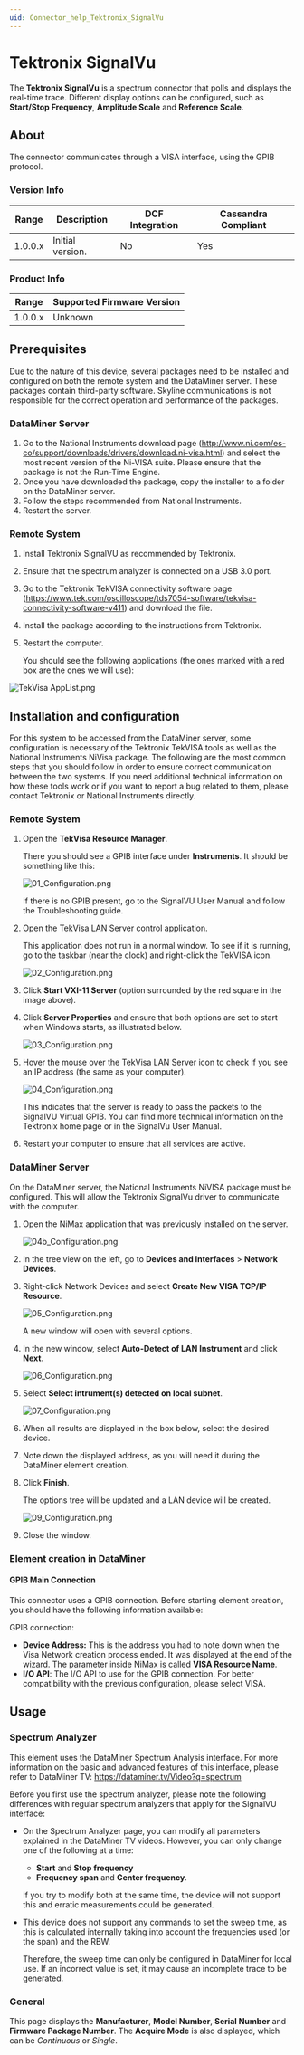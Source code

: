 ```yaml
---
uid: Connector_help_Tektronix_SignalVu
---
```


# Tektronix SignalVu

The **Tektronix SignalVu** is a spectrum connector that polls and displays the real-time trace. Different display options can be configured, such as **Start/Stop Frequency**, **Amplitude Scale** and **Reference Scale**.

## About

The connector communicates through a VISA interface, using the GPIB protocol.

### Version Info

| **Range** | **Description**  | **DCF Integration** | **Cassandra Compliant** |
|------------------|------------------|---------------------|-------------------------|
| 1.0.0.x          | Initial version. | No                  | Yes                     |

### Product Info

| Range | Supported Firmware Version |
|------------------|-----------------------------|
| 1.0.0.x          | Unknown                     |

## Prerequisites

Due to the nature of this device, several packages need to be installed and configured on both the remote system and the DataMiner server. These packages contain third-party software. Skyline communications is not responsible for the correct operation and performance of the packages.

### DataMiner Server

1. Go to the National Instruments download page (<http://www.ni.com/es-co/support/downloads/drivers/download.ni-visa.html>) and select the most recent version of the Ni-VISA suite. Please ensure that the package is not the Run-Time Engine.
2. Once you have downloaded the package, copy the installer to a folder on the DataMiner server.
3. Follow the steps recommended from National Instruments.
4. Restart the server.

### Remote System

1. Install Tektronix SignalVU as recommended by Tektronix.
2. Ensure that the spectrum analyzer is connected on a USB 3.0 port.
3. Go to the Tektronix TekVISA connectivity software page (<https://www.tek.com/oscilloscope/tds7054-software/tekvisa-connectivity-software-v411>) and download the file.
4. Install the package according to the instructions from Tektronix.
5. Restart the computer.

   You should see the following applications (the ones marked with a red box are the ones we will use):

  ![TekVisa AppList.png](~/connector-help/images/Tektronix_SignalVu_TekVisa_AppList.png)

## Installation and configuration

For this system to be accessed from the DataMiner server, some configuration is necessary of the Tektronix TekVISA tools as well as the National Instruments NiVisa package. The following are the most common steps that you should follow in order to ensure correct communication between the two systems. If you need additional technical information on how these tools work or if you want to report a bug related to them, please contact Tektronix or National Instruments directly.

### Remote System

1. Open the **TekVisa Resource Manager**.

   There you should see a GPIB interface under **Instruments**. It should be something like this:

   ![01_Configuration.png](~/connector-help/images/Tektronix_SignalVu_01_Configuration.png)

   If there is no GPIB present, go to the SignalVU User Manual and follow the Troubleshooting guide.

1. Open the TekVisa LAN Server control application.

   This application does not run in a normal window. To see if it is running, go to the taskbar (near the clock) and right-click the TekVISA icon.

   ![02_Configuration.png](~/connector-help/images/Tektronix_SignalVu_02_Configuration.png)

1. Click **Start VXI-11 Server** (option surrounded by the red square in the image above).

1. Click **Server Properties** and ensure that both options are set to start when Windows starts, as illustrated below.

   ![03_Configuration.png](~/connector-help/images/Tektronix_SignalVu_03_Configuration.png)

1. Hover the mouse over the TekVisa LAN Server icon to check if you see an IP address (the same as your computer).

   ![04_Configuration.png](~/connector-help/images/Tektronix_SignalVu_04_Configuration.png)

   This indicates that the server is ready to pass the packets to the SignalVU Virtual GPIB. You can find more technical information on the Tektronix home page or in the SignalVu User Manual.

1. Restart your computer to ensure that all services are active.

### DataMiner Server

On the DataMiner server, the National Instruments NiVISA package must be configured. This will allow the Tektronix SignalVu driver to communicate with the computer.

1. Open the NiMax application that was previously installed on the server.

   ![04b_Configuration.png](~/connector-help/images/Tektronix_SignalVu_04b_Configuration.png)

1. In the tree view on the left, go to **Devices and Interfaces** \> **Network Devices**.

1. Right-click Network Devices and select **Create New VISA TCP/IP Resource**.

   ![05_Configuration.png](~/connector-help/images/Tektronix_SignalVu_05_Configuration.png)

   A new window will open with several options.

1. In the new window, select **Auto-Detect of LAN Instrument** and click **Next**.

   ![06_Configuration.png](~/connector-help/images/Tektronix_SignalVu_06_Configuration.png)

1. Select **Select intrument(s) detected on local subnet**.

   ![07_Configuration.png](~/connector-help/images/Tektronix_SignalVu_07_Configuration.png)

1. When all results are displayed in the box below, select the desired device.

1. Note down the displayed address, as you will need it during the DataMiner element creation.

1. Click **Finish**.

   The options tree will be updated and a LAN device will be created.

   ![09_Configuration.png](~/connector-help/images/Tektronix_SignalVu_09_Configuration.png)

1. Close the window.

### Element creation in DataMiner

#### GPIB Main Connection

This connector uses a GPIB connection. Before starting element creation, you should have the following information available:

GPIB connection:

- **Device Address:** This is the address you had to note down when the Visa Network creation process ended. It was displayed at the end of the wizard. The parameter inside NiMax is called **VISA Resource Name**.
- **I/O API**: The I/O API to use for the GPIB connection. For better compatibility with the previous configuration, please select VISA.

## Usage

### Spectrum Analyzer

This element uses the DataMiner Spectrum Analysis interface. For more information on the basic and advanced features of this interface, please refer to DataMiner TV: <https://dataminer.tv/Video?q=spectrum>

Before you first use the spectrum analyzer, please note the following differences with regular spectrum analyzers that apply for the SignalVU interface:

- On the Spectrum Analyzer page, you can modify all parameters explained in the DataMiner TV videos. However, you can only change one of the following at a time:

  - **Start** and **Stop frequency**
  - **Frequency span** and **Center frequency**.

  If you try to modify both at the same time, the device will not support this and erratic measurements could be generated.

- This device does not support any commands to set the sweep time, as this is calculated internally taking into account the frequencies used (or the span) and the RBW.

  Therefore, the sweep time can only be configured in DataMiner for local use. If an incorrect value is set, it may cause an incomplete trace to be generated.

### General

This page displays the **Manufacturer**, **Model Number**, **Serial Number** and **Firmware Package Number**. The **Acquire Mode** is also displayed, which can be *Continuous* or *Single*.
